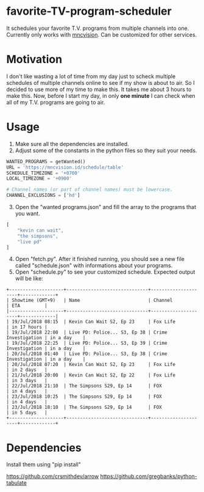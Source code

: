 # favorite-TV-program-scheduler
It schedules your favorite T.V. programs from multiple channels into one. Currently only works with [mncvision](https://mncvision.id/schedule/table). Can be customized for other services.

# Motivation
I don't like wasting a lot of time from my day just to scheck multiple schedules of multiple channels online to see if my show is about to air. So I decided to use more of my time to make this. It takes me about 3 hours to make this. Now, before I start my day, in only **one minute** I can check when all of my T.V. programs are going to air.

# Usage
1. Make sure all the dependencies are installed.
2. Adjust some of the constants in the python files so they suit your needs.
```python
WANTED_PROGRAMS = getWanted()
URL = 'https://mncvision.id/schedule/table'
SCHEDULE_TIMEZONE = '+0700'
LOCAL_TIMEZONE = '+0900'

# Channel names (or part of channel names) must be lowercase.
CHANNEL_EXCLUSIONS = ['hd']
```
3. Open the "wanted programs.json" and fill the array to the programs that you want.
```javascript
[
    "kevin can wait",
    "the simpsons",
    "live pd"
]
```
4. Open "fetch.py". After it finished running, you should see a new file called "schedule.json" with informations about your programs.
5. Open "schedule.py" to see your customized schedule. Expected output will be like:
```
+--------------------+------------------------------+---------------------+-------------+
| Showtime (GMT+9)   | Name                         | Channel             | ETA         |
|--------------------+------------------------------+---------------------+-------------|
| 19/Jul/2018 08:15  | Kevin Can Wait S2, Ep 23     | Fox Life            | in 17 hours |
| 19/Jul/2018 22:00  | Live PD: Police... S3, Ep 38 | Crime Investigation | in a day    |
| 19/Jul/2018 22:25  | Live PD: Police... S3, Ep 39 | Crime Investigation | in a day    |
| 20/Jul/2018 01:40  | Live PD: Police... S3, Ep 38 | Crime Investigation | in a day    |
| 20/Jul/2018 07:20  | Kevin Can Wait S2, Ep 23     | Fox Life            | in 2 days   |
| 21/Jul/2018 20:00  | Kevin Can Wait S2, Ep 22     | Fox Life            | in 3 days   |
| 22/Jul/2018 21:10  | The Simpsons S29, Ep 14      | FOX                 | in 4 days   |
| 23/Jul/2018 10:25  | The Simpsons S29, Ep 14      | FOX                 | in 4 days   |
| 23/Jul/2018 18:10  | The Simpsons S29, Ep 14      | FOX                 | in 5 days   |
+--------------------+------------------------------+---------------------+-------------+
```

# Dependencies
Install them using "pip install"

https://github.com/crsmithdev/arrow
https://github.com/gregbanks/python-tabulate
